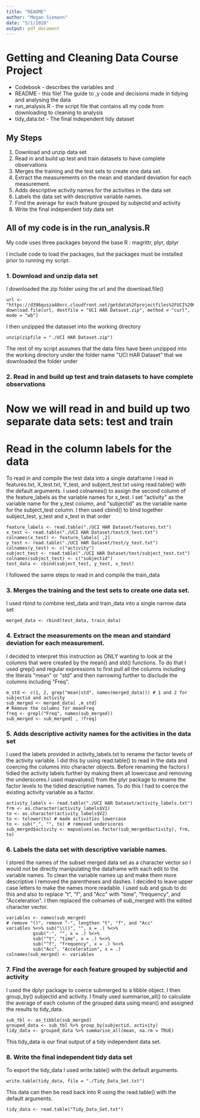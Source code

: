 ```yaml
---
title: "README"
author: "Megan Siemann"
date: "5/1/2020"
output: pdf_document
---
```


# Getting and Cleaning Data Course Project

* Codebook - describes the variables and
* README - this file! The guide to ,y code and decisions made in tidying and
  analysing the data
* run_analysis.R - the script file that contains all my code from downloading to
  cleaning to analysis 
* tidy_data.txt - The final independent tidy dataset

## My Steps

1. Download and unzip data set
2. Read in and build up test and train datasets to have complete observations
3. Merges the training and the test sets to create one data set.
4. Extract the measurements on the mean and standard deviation for each measurement.
5. Adds descriptive activity names for the activities in the data set
6. Labels the data set with descriptive variable names.
7. Find the average for each feature grouped by subjectid and activity
8. Write the final independent tidy data set 

## All of my code is in the run_analysis.R
My code uses three packages beyond the base R : magrittr, plyr, dplyr

I include code to load the packages, but the packages must be installed prior to running my
script.

### 1. Download and unzip data set
I downloaded the zip folder using the url and the download.file()
```
url <- "https://d396qusza40orc.cloudfront.net/getdata%2Fprojectfiles%2FUCI%20HAR%20Dataset.zip"
download.file(url, destfile = "UCI HAR Dataset.zip", method = "curl", mode = "wb")
```
I then unzipped the datasset into the working directory
```
unzip(zipfile = "./UCI HAR Dataset.zip")
```
The rest of my script assumes that the data files have been unzipped into the working directory 
under the folder name "UCI HAR Dataset" that we downloaded the folder under

### 2. Read in and build up test and train datasets to have complete observations
# Now we will read in and build up two separate data sets: test and train
# Read in the column labels for the data
To read in and compile the test data into a single dataframe I read in features.txt, X_test.txt,
Y_test, and subject_test.txt using read.table() with the default arguments. I used colnames() to
assign the second column of the feature_labels as the variable names for x_test. I set "activity"
as the variable name for the y_test column, and "subjectid" as the variable name for the
subject_test column. I then used cbind() to bind together subject_test, y_test and x_test in that
order
```
feature_labels <- read.table("./UCI HAR Dataset/features.txt")
x_test <- read.table("./UCI HAR Dataset/test/X_test.txt")
colnames(x_test) <- feature_labels[ ,2]
y_test <- read.table("./UCI HAR Dataset/test/y_test.txt")
colnames(y_test) <- c("activity")
subject_test <- read.table("./UCI HAR Dataset/test/subject_test.txt")
colnames(subject_test) <- c("subjectid")
test_data <- cbind(subject_test, y_test, x_test)
```
I followed the same steps to read in and compile the train_data

### 3. Merges the training and the test sets to create one data set.
I used rbind to combine test_data and train_data into a single narrow data set
```
merged_data <- rbind(test_data, train_data)
```

### 4. Extract the measurements on the mean and standard deviation for each measurement.
I decided to interpret this instruction as ONLY wanting to look at the columns that were created 
by the mean() and std() functions. To do that I used grep() and regular expressions to first pull
all the columns including the literals "mean" or "std" and then narrowing further to disclude the
columns including "Freq".
```
m_std <- c(1, 2, grep("mean|std", names(merged_data))) # 1 and 2 for subjectid and activity
sub_merged <- merged_data[ ,m_std]
# Remove the columns for meanFreq
freq <- grepl("Freq", names(sub_merged))
sub_merged <- sub_merged[ , !freq]
```

### 5. Adds descriptive activity names for the activities in the data set
I used the labels provided in activity_labels.txt to rename the factor levels of the activity
variable. I did this by using read.table() to read in the data and coercing the columns into 
character objects. Before renaming the factors I tidied the activity labels further by making
them all lowercase and removing the underscores.I used mapvalues() from the plyr package to
rename the  factor levels to the tidied descriptive names. To do this I had to coerce the
existing activity variable as a factor.
```
activity_labels <- read.table("./UCI HAR Dataset/activity_labels.txt")
frm <- as.character(activity_labels$V1)
to <- as.character(activity_labels$V2)
to <- tolower(to) # made activities lowercase
to <- sub("_", "", to) # removed underscores
sub_merged$activity <- mapvalues(as.factor(sub_merged$activity), frm, to)
```
### 6. Labels the data set with descriptive variable names.
I stored the names of the subset merged data set as a character vector so I would not be directly
manipulating the dataframe with each edit to the variable names. To clean the variable names up
and make them more descriptive I removed the parentheses and dashes. I decided to leave upper
case letters to make the names more readable. I used sub and gsub to do this and also to replace
"t", "f", and "Acc" with "time", "frequency", and "Acceleration". I then replaced the colnames of
sub_merged with the edited character vector.

```
variables <- names(sub_merged)
# remove "()", remove "-", lengthen "t", "f", and "Acc"
variables %<>% sub("\\()", "", x = .) %<>% 
          gsub("-", "", x = .) %<>%
          sub("^t", "time", x = .) %<>%
          sub("^f", "frequency", x = .) %<>%
          sub("Acc", "Acceleration", x = .)
colnames(sub_merged) <- variables
```
### 7. Find the average for each feature grouped by subjectid and activity
I used the dplyr package to coerce submerged to a tibble object. I then group_by() subjectid and activity. I finally used summarise_all() to calculate the average of each column of the grouped data using mean() and assigned the results to tidy_data.

```
sub_tbl <- as_tibble(sub_merged)
grouped_data <- sub_tbl %>% group_by(subjectid, activity) 
tidy_data <- grouped_data %>% summarise_all(mean, na.rm = TRUE)
```
This tidy_data is our final output of a tidy independent data set.

### 8. Write the final independent tidy data set 
To export the tidy_data I used write.table() with the default arguments.
```
write.table(tidy_data, file = "./Tidy_Data_Set.txt")
```
This data can then be read back into R using the read.table() with the default arguments.
```
tidy_data <- read.table("Tidy_Data_Set.txt")
```


